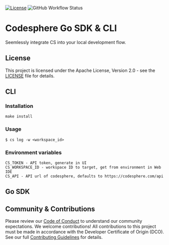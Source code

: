[![License](https://img.shields.io/badge/License-Apache%202.0-blue.svg)](https://opensource.org/licenses/Apache-2.0)
![GitHub Workflow Status](https://github.com/codesphere-cloud/cs-go/actions/workflows/build.yml/badge.svg)

# Codesphere Go SDK & CLI

Seemlessly integrate CS into your local development flow.

## License

This project is licensed under the Apache License, Version 2.0 - see the [LICENSE](LICENSE) file for details.

## CLI

### Installation

```
make install
```

### Usage

```
$ cs log -w <workspace_id>
```

### Environment variables

```
CS_TOKEN - API token, generate in UI
CS_WORKSPACE_ID - workspace ID to target, get from environment in Web IDE
CS_API - API url of codesphere, defaults to https://codesphere.com/api
```

## Go SDK



## Community & Contributions

Please review our [Code of Conduct](CODE_OF_CONDUCT.md) to understand our community expectations. 
We welcome contributions! All contributions to this project must be made in accordance with the Developer Certificate of Origin (DCO). See our full [Contributing Guidelines](CONTRIBUTING.md) for details.

